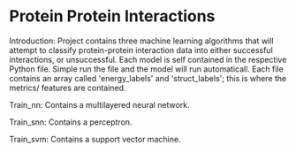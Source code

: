 # Protein Protein Interactions
Introduction:
Project contains three machine learning algorithms that will attempt to classify protein-protein interaction data into either successful interactions, or unsuccessful. Each model is self contained in the respective Python file. Simple run the file and the model will run automaticall. Each file contains an array called 'energy_labels' and 'struct_labels'; this is where the metrics/ features are contained.

Train_nn:
Contains a multilayered neural network.

Train_snn:
Contains a perceptron.

Train_svm:
Contains a support vector machine.
 
